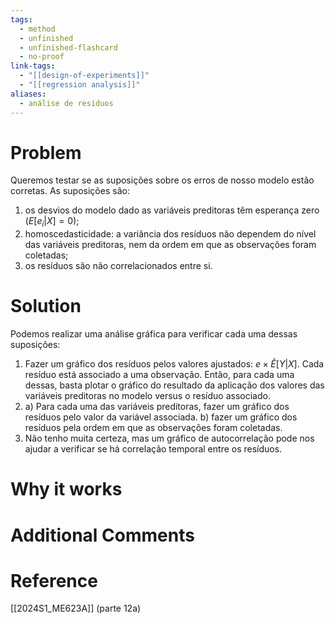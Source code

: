 ```yaml
---
tags:
  - method
  - unfinished
  - unfinished-flashcard
  - no-proof
link-tags:
  - "[[design-of-experiments]]"
  - "[[regression analysis]]"
aliases:
  - análise de resíduos
---
```

# Problem
Queremos testar se as suposições sobre os erros de nosso modelo estão corretas. As suposições são:
1. os desvios do modelo dado as variáveis preditoras têm esperança zero ($E[e_i | X] = 0$);
2. homoscedasticidade:  a variância dos resíduos não dependem do nível das variáveis preditoras, nem da ordem em que as observações foram coletadas;
3. os resíduos são não correlacionados entre si.
# Solution
Podemos realizar uma análise gráfica para verificar cada uma dessas suposições:
1. Fazer um gráfico dos resíduos pelos valores ajustados: $e \times \hat{E}[Y|X]$. Cada resíduo está associado a uma observação. Então, para cada uma dessas, basta plotar o gráfico do resultado da aplicação dos valores das variáveis preditoras no modelo versus o resíduo associado.
2. a) Para cada uma das variáveis preditoras, fazer um gráfico dos resíduos pelo valor da variável associada. b) fazer um gráfico dos resíduos pela ordem em que as observações foram coletadas.
3. Não tenho muita certeza, mas um gráfico de autocorrelação pode nos ajudar a verificar se há correlação temporal entre os resíduos.

# Why it works


# Additional Comments


# Reference
[[2024S1_ME623A]] (parte 12a)




